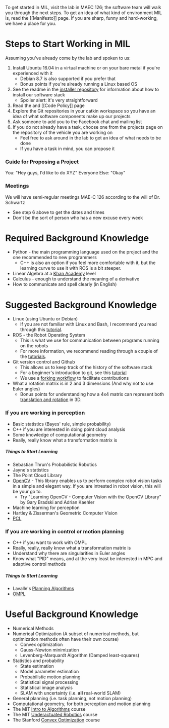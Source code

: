 To get started in MIL, visit the lab in MAEC 126; the software team will walk you through the next steps. To get an idea of what kind of environment MIL is, read the [[Manifesto]] page. If you are sharp, funny and hard-working, we have a place for you.


# Steps to Start Working in MIL

Assuming you've already come by the lab and spoken to us:

1. Install Ubuntu 16.04 in a virtual machine or on your bare metal if you're experienced with it
    * Debian 8.7 is also supported if you prefer that
    * Bonus points if you're already running a Linux based OS
2. See the readme in the [installer repository](https://github.com/uf-mil/installer) for information about how to install our software stack
    * Spoiler alert: it's very straightforward
3. Read the  and [[Code Policy]] page
4. Explore the Git repositories in your catkin workspace so you have an idea of what software components make up our projects
5. Ask someone to add you to the Facebook chat and mailing list
6. If you do not already have a task, choose one from the projects page on the repository of the vehicle you are working on
    * Feel free to ask around in the lab to get an idea of what needs to be done
    * If you have a task in mind, you can propose it

### Guide for Proposing a Project

You: "Hey guys, I'd like to do XYZ"
Everyone Else: "Okay"

### Meetings

We will have semi-regular meetings MAE-C 126 according to the will of Dr. Schwartz

* See step 6 above to get the dates and times
* Don't be the sort of person who has a new excuse every week


# Required Background Knowledge

* Python - the main programming language used on the project and the one recommended to new programmers
    * C++ is also an option if you feel more comfortable with it, but the learning curve to use it with ROS is a bit steeper.
* Linear Algebra at a [Khan Academy](https://www.khanacademy.org/math/linear-algebra) level
* Calculus - enough to understand the meaning of a derivative
* How to communicate and spell clearly (in English)


# Suggested Background Knowledge

* Linux (using Ubuntu or Debian)
    * If you are not familiar with Linux and Bash, I recommend you read through this [tutorial](http://ryanstutorials.net/linuxtutorial/).
* ROS - the Robot Operating System
    * This is what we use for communication between programs running on the robots
    * For more information, we recommend reading through a couple of the [tutorials](http://wiki.ros.org/ROS/Tutorials).
* Git version control and Github
    * This allows us to keep track of the history of the software stack
    * For a beginner's introduction to git, see this [tutorial](http://rogerdudler.github.io/git-guide/)
    * We use a [forking workflow](https://www.atlassian.com/git/tutorials/comparing-workflows/forking-workflow) to facilitate contributions
* What a rotation matrix is in 2 and 3 dimensions (And why not to use Euler angles)
    * Bonus points for understanding how a 4x4 matrix can represent both [translation and rotation](https://en.wikipedia.org/wiki/Transformation_matrix#Affine_transformations) in 3D.

### If you are working in perception

* Basic statistics (Bayes' rule, simple probability)
* C++ if you are interested in doing point cloud analysis
* Some knowledge of computational geometry
* Really, really know what a transformation matrix is

##### Things to Start Learning

* Sebastian Thrun's Probabilistic Robotics
* Jayne's statistics
* The Point Cloud Library
* [OpenCV](http://opencv.org/) - This library enables us to perform complex robot vision tasks in a simple and elegant way. If you are intrested in robot vision, this will be your go to.
    * Try "Learning OpenCV - Computer Vision with the OpenCV Library" by Gary Bradski and Adrian Kaehler
* Machine learning for perception
* Hartley & Zisserman's Geometric Computer Vision
* [PCL](pointclouds.org)

### If you are working in control or motion planning

* C++ if you want to work with OMPL
* Really, really, really know what a transformation matrix is
* Understand why there are singularities in Euler angles
* Know what "PID" means, and at the very least be interested in MPC and adaptive control methods

##### Things to Start Learning

* Lavalle's [Planning Algorithms](http://planning.cs.uiuc.edu/)
* [OMPL](http://ompl.kavrakilab.org/)


# Useful Background Knowledge

* Numerical Methods
* Numerical Optimization (A subset of numerical methods, but optimization methods often have their own course)
    * Convex optimization
    * Gauss-Newton minimization
    * Levenberg-Marquardt Algorithm (Damped least-squares)
* Statistics and probability
    * State estimation
    * Model parameter estimation
    * Probabilistic motion planning
    * Statistical signal processing
    * Statistical image analysis
    * SLAM with uncertainty (i.e. **all** real-world SLAM)
* General planning (i.e. task planning, not motion planning)
* Computational geometry, for both perception and motion planning
* The MIT [Intro to Algorithms](http://ocw.mit.edu/courses/electrical-engineering-and-computer-science/6-006-introduction-to-algorithms-fall-2011/) course
* The MIT [Underactuated Robotics](http://ocw.mit.edu/courses/electrical-engineering-and-computer-science/6-832-underactuated-robotics-spring-2009/) course
* The Stanford [Convex Optimization](http://stanford.edu/class/ee364a/) course
